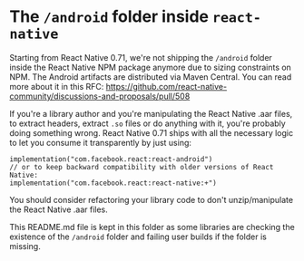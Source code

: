 # The `/android` folder inside `react-native`

Starting from React Native 0.71, we're not shipping the `/android` folder inside the React Native NPM package
anymore due to sizing constraints on NPM. The Android artifacts are distributed via Maven Central.
You can read more about it in this RFC:
https://github.com/react-native-community/discussions-and-proposals/pull/508

If you're a library author and you're manipulating the React Native .aar files, to extract headers,
extract `.so` files or do anything with it, you're probably doing something wrong. React Native
0.71 ships with all the necessary logic to let you consume it transparently by just using:

```
implementation("com.facebook.react:react-android")
// or to keep backward compatibility with older versions of React Native:
implementation("com.facebook.react:react-native:+")
```

You should consider refactoring your library code to don't unzip/manipulate the React Native .aar files.

This README.md file is kept in this folder as some libraries are checking the existence of the `/android` folder
and failing user builds if the folder is missing.
